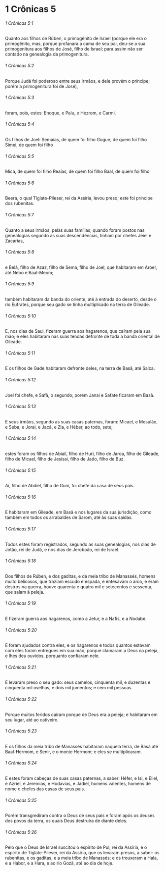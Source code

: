 # 1 Crônicas 5

###### 1 Crônicas 5:1

Quanto aos filhos de Rúben, o primogênito de Israel (porque ele era o primogênito, mas, porque profanara a cama de seu pai, deu-se a sua primogenitura aos filhos de José, filho de Israel; para assim não ser contado na genealogia da primogenitura.

###### 1 Crônicas 5:2

Porque Judá foi poderoso entre seus irmãos, e dele provém o príncipe; porém a primogenitura foi de José),

###### 1 Crônicas 5:3

foram, pois, estes: Enoque, e Palu, e Hezrom, e Carmi.

###### 1 Crônicas 5:4

Os filhos de Joel: Semaías, de quem foi filho Gogue, de quem foi filho Simei, de quem foi filho

###### 1 Crônicas 5:5

Mica, de quem foi filho Reaías, de quem foi filho Baal, de quem foi filho

###### 1 Crônicas 5:6

Beera, o qual Tiglate-Pileser, rei da Assíria, levou preso; este foi príncipe dos rubenitas.

###### 1 Crônicas 5:7

Quanto a seus irmãos, pelas suas famílias, quando foram postos nas genealogias segundo as suas descendências, tinham por chefes Jeiel e Zacarias,

###### 1 Crônicas 5:8

e Belá, filho de Azaz, filho de Sema, filho de Joel, que habitaram em Aroer, até Nebo e Baal-Meom;

###### 1 Crônicas 5:9

também habitaram da banda do oriente, até à entrada do deserto, desde o rio Eufrates, porque seu gado se tinha multiplicado na terra de Gileade.

###### 1 Crônicas 5:10

E, nos dias de Saul, fizeram guerra aos hagarenos, que caíram pela sua mão; e eles habitaram nas suas tendas defronte de toda a banda oriental de Gileade.

###### 1 Crônicas 5:11

E os filhos de Gade habitaram defronte deles, na terra de Basã, até Salca.

###### 1 Crônicas 5:12

Joel foi chefe, e Safã, o segundo; porém Janai e Safate ficaram em Basã.

###### 1 Crônicas 5:13

E seus irmãos, segundo as suas casas paternas, foram: Micael, e Mesulão, e Seba, e Jorai, e Jacã, e Zia, e Héber, ao todo, sete;

###### 1 Crônicas 5:14

estes foram os filhos de Abiail, filho de Huri, filho de Jaroa, filho de Gileade, filho de Micael, filho de Jesisai, filho de Jado, filho de Buz.

###### 1 Crônicas 5:15

Aí, filho de Abdiel, filho de Guni, foi chefe da casa de seus pais.

###### 1 Crônicas 5:16

E habitaram em Gileade, em Basã e nos lugares da sua jurisdição, como também em todos os arrabaldes de Sarom, até às suas saídas.

###### 1 Crônicas 5:17

Todos estes foram registrados, segundo as suas genealogias, nos dias de Jotão, rei de Judá, e nos dias de Jeroboão, rei de Israel.

###### 1 Crônicas 5:18

Dos filhos de Rúben, e dos gaditas, e da meia tribo de Manassés, homens muito belicosos, que traziam escudo e espada, e entesavam o arco, e eram destros na guerra, houve quarenta e quatro mil e setecentos e sessenta, que saíam à peleja.

###### 1 Crônicas 5:19

E fizeram guerra aos hagarenos, como a Jetur, e a Nafis, e a Nodabe.

###### 1 Crônicas 5:20

E foram ajudados contra eles, e os hagarenos e todos quantos estavam com eles foram entregues em sua mão; porque clamaram a Deus na peleja, e lhes deu ouvidos, porquanto confiaram nele.

###### 1 Crônicas 5:21

E levaram preso o seu gado: seus camelos, cinquenta mil, e duzentas e cinquenta mil ovelhas, e dois mil jumentos; e cem mil pessoas.

###### 1 Crônicas 5:22

Porque muitos feridos caíram porque de Deus era a peleja; e habitaram em seu lugar, até ao cativeiro.

###### 1 Crônicas 5:23

E os filhos da meia tribo de Manassés habitaram naquela terra, de Basã até Baal-Hermom, e Senir, e o monte Hermom; e eles se multiplicaram.

###### 1 Crônicas 5:24

E estes foram cabeças de suas casas paternas, a saber: Héfer, e Isi, e Eliel, e Azriel, e Jeremias, e Hodavias, e Jadiel, homens valentes, homens de nome e chefes das casas de seus pais.

###### 1 Crônicas 5:25

Porém transgrediram contra o Deus de seus pais e foram após os deuses dos povos da terra, os quais Deus destruíra de diante deles.

###### 1 Crônicas 5:26

Pelo que o Deus de Israel suscitou o espírito de Pul, rei da Assíria, e o espírito de Tiglate-Pileser, rei da Assíria, que os levaram presos, a saber: os rubenitas, e os gaditas, e a meia tribo de Manassés; e os trouxeram a Hala, e a Habor, e a Hara, e ao rio Gozã, até ao dia de hoje.

